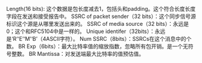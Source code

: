 Length(16 bits): 这个数据是包长度减去1，包括头和padding。这个符合长度长度字段在发送和接受报告中。
SSRC of packet sender（32 bits）：这个同步信号源标识这个源是从哪里发送出来的。
SSRC of media source（32 bits）：永远是0；这个和RFC5104中是一样的。
Unique identifer（32bits）：永远是‘R’‘E’‘M’‘B’（4ASCII字符）。
Num SSRC（8bits）：SSRCs在这个消息中的个数。
BR Exp（6bits）：最大比特率值的缩放指数，忽略所有包开销。是一个无符号整数。
BR Mantissa：对发送端最大比特率的值预估值。